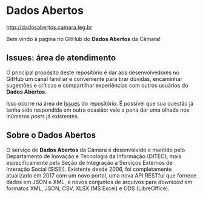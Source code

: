 # Dados Abertos
http://dadosabertos.camara.leg.br

Bem vindo à página no GitHub do **Dados Abertos** da Câmara!

## Issues: área de atendimento ##
O principal propósito deste repositório é dar aos desenvolvedores no GitHub um canal familiar e conveniente para tirar dúvidas, encaminhar sugestões e críticas e compartilhar experiências com outros usuários do **Dados Abertos**.

Isso ocorre na área de [Issues](https://github.com/CamaraDosDeputados/dados-abertos/issues) do repositório. É possível que sua questão já tenha sido respondida em outra ocasião: vale a pena dar uma olhada nos inúmeros _posts_ já existentes.

## Sobre o Dados Abertos ##
O serviço de **Dados Abertos** da Câmara é desenvolvido e mantido pelo Departamento de Inovação e Tecnologia da Informação (DITEC), mais especificamente pela Seção de Integração a Serviços Externos de Interação Social (SISEI). Existente desde 2006, foi completamente atualizado em 2017 com um novo portal, uma nova API RESTful que fornece dados em JSON e XML, e novos conjuntos de arquivos para _download_ em formatos XML, JSON, CSV, XLSX (MS Excel) e ODS (LibreOffice).
